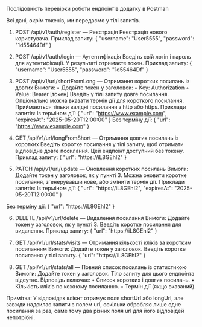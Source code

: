 Послідовність перевірки роботи ендпоінтів додатку в Postman

Всі дані, окрім токенів, ми передаємо у тілі запитів. 

1. POST /api/v1/auth/register — Реєстрація
Реєстрація нового користувача.
Приклад запиту:
{
  "username": "User5555",
  "password": "1d55464Df"
}

2. POST /api/v1/auth/login — Аутентифікація
Введіть свій логін і пароль для аутентифікації. У результаті отримаєте токен.
Приклад запиту:
{
  "username": "User5555",
  "password": "1d55464Df"
}

3. POST /api/v1/url/shortFromLong — Отримання коротких посилань із довгих
Вимоги:
    • Додайте токен у заголовок:
        ◦ Key: Authorization
        ◦ Value: Bearer [токен]
Введіть у тілі запиту довге посилання. Опціонально можна вказати термін дії для короткого посилання. 
Приймаються тільки валідні посилання з http або https.
Приклади запитів:
Із терміном дії: 
{
  "url": "https://www.example.com",
  "expiresAt": "2025-05-20T12:00:00"
}
Без терміну дії: 
{
  "url": "https://www.example.com"
}

4. GET /api/v1/url/longFromShort — Отримання довгих посилань із коротких
Введіть коротке посилання у тілі запиту, щоб отримати відповідне довге посилання. Цей ендпоінт доступний без токену.
Приклад запиту:
{
  "url": "https://iL8GEhI2"
}

5. PATCH /api/v1/url/update — Оновлення коротких посилань
Вимоги: Додайте токен у заголовок, як у пункті 3.
Можна оновити коротке посилання, згенерувавши нове, або змінити термін дії.
Приклади запитів:
Із терміном дії: 
{
  "url": "https://iL8GEhI2",
  "expiresAt": "2025-05-20T12:00:00"
}

Без терміну дії: 
{
  "url": "https://iL8GEhI2"
}

6. DELETE /api/v1/url/delete — Видалення посилання
Вимоги: Додайте токен у заголовок, як у пункті 3.
Введіть коротке посилання для видалення.
Приклад запиту:
{
  "url": "https://iL8GEhI2"
}

7. GET /api/v1/url/stats/visits — Отримання кількості кліків за коротким посиланням
Вимоги: Додайте токен у заголовок.
Введіть коротке посилання у тілі запиту.
{
  "url": "https://iL8GEhI2"
}

8. GET /api/v1/url/stats/all — Повний список посилань із статистикою
Вимоги: Додайте токен у заголовок.
Тіло запиту для цього ендпоінта відсутнє.
Відповідь включає:
    • Список коротких і довгих посилань.
    • Кількість кліків по кожному посиланню.
    • Термін дії (якщо вказаний).


Примітка: У відповідях клієнт отримує поля shortUrl або longUrl, 
але завжди надсилає запити з полем url, оскільки обробляє лише одне посилання за раз, 
саме тому два різних поля url для його відповідей непотрібні.



      

